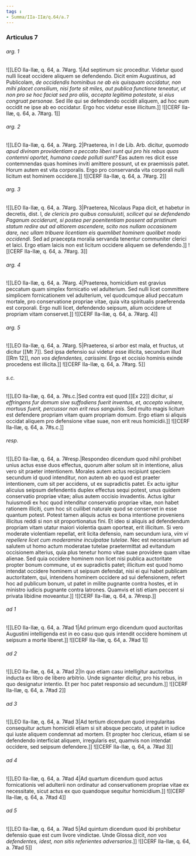 ```yaml
---
tags : 
- Summa/IIa-IIæ/q.64/a.7
---
```


### Articulus 7

###### arg. 1
![[LEO IIa-IIæ, q. 64, a. 7#arg. 1|Ad septimum sic proceditur. Videtur quod nulli liceat occidere aliquem se defendendo. Dicit enim Augustinus, ad Publicolam, *de occidendis hominibus ne ab eis quisquam occidatur, non mihi placet consilium, nisi forte sit miles, aut publica functione teneatur, ut non pro se hoc faciat sed pro aliis, accepta legitima potestate, si eius congruat personae*. Sed ille qui se defendendo occidit aliquem, ad hoc eum occidit ne ipse ab eo occidatur. Ergo hoc videtur esse illicitum.]]
![[CERF IIa-IIæ, q. 64, a. 7#arg. 1]]

###### arg. 2
![[LEO IIa-IIæ, q. 64, a. 7#arg. 2|Praeterea, in I de Lib. Arb. dicitur, *quomodo apud divinam providentiam a peccato liberi sunt qui pro his rebus quas contemni oportet, humana caede polluti sunt?* Eas autem res dicit esse contemnendas quas homines inviti amittere possunt, ut ex praemissis patet. Horum autem est vita corporalis. Ergo pro conservanda vita corporali nulli licitum est hominem occidere.]]
![[CERF IIa-IIæ, q. 64, a. 7#arg. 2]]

###### arg. 3
![[LEO IIa-IIæ, q. 64, a. 7#arg. 3|Praeterea, Nicolaus Papa dicit, et habetur in decretis, dist. l, *de clericis pro quibus consuluisti, scilicet qui se defendendo Paganum occiderunt, si postea per poenitentiam possent ad pristinum statum redire aut ad altiorem ascendere, scito nos nullam occasionem dare, nec ullam tribuere licentiam eis quemlibet hominem quolibet modo occidendi*. Sed ad praecepta moralia servanda tenentur communiter clerici et laici. Ergo etiam laicis non est licitum occidere aliquem se defendendo.]]
![[CERF IIa-IIæ, q. 64, a. 7#arg. 3]]

###### arg. 4
![[LEO IIa-IIæ, q. 64, a. 7#arg. 4|Praeterea, homicidium est gravius peccatum quam simplex fornicatio vel adulterium. Sed nulli licet committere simplicem fornicationem vel adulterium, vel quodcumque aliud peccatum mortale, pro conservatione propriae vitae, quia vita spiritualis praeferenda est corporali. Ergo nulli licet, defendendo seipsum, alium occidere ut propriam vitam conservet.]]
![[CERF IIa-IIæ, q. 64, a. 7#arg. 4]]

###### arg. 5
![[LEO IIa-IIæ, q. 64, a. 7#arg. 5|Praeterea, si arbor est mala, et fructus, ut dicitur [[Mt 7]]. Sed ipsa defensio sui videtur esse illicita, secundum illud [[Rm 12]], *non vos defendentes, carissimi*. Ergo et occisio hominis exinde procedens est illicita.]]
![[CERF IIa-IIæ, q. 64, a. 7#arg. 5]]

###### s.c.
![[LEO IIa-IIæ, q. 64, a. 7#s.c.|Sed contra est quod [[Ex 22]] dicitur, *si effringens fur domum sive suffodiens fuerit inventus, et, accepto vulnere, mortuus fuerit, percussor non erit reus sanguinis*. Sed multo magis licitum est defendere propriam vitam quam propriam domum. Ergo etiam si aliquis occidat aliquem pro defensione vitae suae, non erit reus homicidii.]]
![[CERF IIa-IIæ, q. 64, a. 7#s.c.]]

###### resp.
![[LEO IIa-IIæ, q. 64, a. 7#resp.|Respondeo dicendum quod nihil prohibet unius actus esse duos effectus, quorum alter solum sit in intentione, alius vero sit praeter intentionem. Morales autem actus recipiunt speciem secundum id quod intenditur, non autem ab eo quod est praeter intentionem, cum sit per accidens, ut ex supradictis patet. Ex actu igitur alicuius seipsum defendentis duplex effectus sequi potest, unus quidem conservatio propriae vitae; alius autem occisio invadentis. Actus igitur huiusmodi ex hoc quod intenditur conservatio propriae vitae, non habet rationem illiciti, cum hoc sit cuilibet naturale quod se conservet in esse quantum potest. Potest tamen aliquis actus ex bona intentione proveniens illicitus reddi si non sit proportionatus fini. Et ideo si aliquis ad defendendum propriam vitam utatur maiori violentia quam oporteat, erit illicitum. Si vero moderate violentiam repellat, erit licita defensio, nam secundum iura, *vim vi repellere licet cum moderamine inculpatae tutelae*. Nec est necessarium ad salutem ut homo actum moderatae tutelae praetermittat ad evitandum occisionem alterius, quia plus tenetur homo vitae suae providere quam vitae alienae. Sed quia occidere hominem non licet nisi publica auctoritate propter bonum commune, ut ex supradictis patet; illicitum est quod homo intendat occidere hominem ut seipsum defendat, nisi ei qui habet publicam auctoritatem, qui, intendens hominem occidere ad sui defensionem, refert hoc ad publicum bonum, ut patet in milite pugnante contra hostes, et in ministro iudicis pugnante contra latrones. Quamvis et isti etiam peccent si privata libidine moveantur.]]
![[CERF IIa-IIæ, q. 64, a. 7#resp.]]

###### ad 1
![[LEO IIa-IIæ, q. 64, a. 7#ad 1|Ad primum ergo dicendum quod auctoritas Augustini intelligenda est in eo casu quo quis intendit occidere hominem ut seipsum a morte liberet.]]
![[CERF IIa-IIæ, q. 64, a. 7#ad 1]]

###### ad 2
![[LEO IIa-IIæ, q. 64, a. 7#ad 2|In quo etiam casu intelligitur auctoritas inducta ex libro de libero arbitrio. Unde signanter dicitur, pro his rebus, in quo designatur intentio. Et per hoc patet responsio ad secundum.]]
![[CERF IIa-IIæ, q. 64, a. 7#ad 2]]

###### ad 3
![[LEO IIa-IIæ, q. 64, a. 7#ad 3|Ad tertium dicendum quod irregularitas consequitur actum homicidii etiam si sit absque peccato, ut patet in iudice qui iuste aliquem condemnat ad mortem. Et propter hoc clericus, etiam si se defendendo interficiat aliquem, irregularis est, quamvis non intendat occidere, sed seipsum defendere.]]
![[CERF IIa-IIæ, q. 64, a. 7#ad 3]]

###### ad 4
![[LEO IIa-IIæ, q. 64, a. 7#ad 4|Ad quartum dicendum quod actus fornicationis vel adulterii non ordinatur ad conservationem propriae vitae ex necessitate, sicut actus ex quo quandoque sequitur homicidium.]]
![[CERF IIa-IIæ, q. 64, a. 7#ad 4]]

###### ad 5
![[LEO IIa-IIæ, q. 64, a. 7#ad 5|Ad quintum dicendum quod ibi prohibetur defensio quae est cum livore vindictae. Unde Glossa dicit, *non vos defendentes, idest, non sitis referientes adversarios*.]]
![[CERF IIa-IIæ, q. 64, a. 7#ad 5]]

